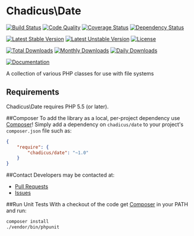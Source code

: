 # Chadicus\Date
[![Build Status](https://travis-ci.org/chadicus/date-php.svg?branch=master)](https://travis-ci.org/chadicus/date-php)
[![Code Quality](https://scrutinizer-ci.com/g/chadicus/date-php/badges/quality-score.png?b=master)](https://scrutinizer-ci.com/g/chadicus/date-php/?branch=master)
[![Coverage Status](https://coveralls.io/repos/github/chadicus/date-php/badge.svg?branch=master)](https://coveralls.io/github/chadicus/date-php?branch=master)
[![Dependency Status](https://www.versioneye.com/user/projects/5606a7295a262f001e0001aa/badge.svg?style=flat)](https://www.versioneye.com/user/projects/5606a7295a262f001e0001aa)

[![Latest Stable Version](https://poser.pugx.org/chadicus/date/v/stable)](https://packagist.org/packages/chadicus/date)
[![Latest Unstable Version](https://poser.pugx.org/chadicus/date/v/unstable)](https://packagist.org/packages/chadicus/date)
[![License](https://poser.pugx.org/chadicus/date/license)](https://packagist.org/packages/chadicus/date)

[![Total Downloads](https://poser.pugx.org/chadicus/date/downloads)](https://packagist.org/packages/chadicus/date)
[![Monthly Downloads](https://poser.pugx.org/chadicus/date/d/monthly)](https://packagist.org/packages/chadicus/date)
[![Daily Downloads](https://poser.pugx.org/chadicus/date/d/daily)](https://packagist.org/packages/chadicus/date)

[![Documentation](https://img.shields.io/badge/reference-phpdoc-blue.svg?style=flat)](http://pholiophp.org/chadicus/date)

A collection of various PHP classes for use with file systems

## Requirements

Chadicus\Date requires PHP 5.5 (or later).

##Composer
To add the library as a local, per-project dependency use [Composer](http://getcomposer.org)! Simply add a dependency on
`chadicus/date` to your project's `composer.json` file such as:

```json
{
    "require": {
        "chadicus/date": "~1.0"
    }
}
```
##Contact
Developers may be contacted at:

 * [Pull Requests](https://github.com/chadicus/date-php/pulls)
 * [Issues](https://github.com/chadicus/date-php/issues)

##Run Unit Tests
With a checkout of the code get [Composer](http://getcomposer.org) in your PATH and run:

```sh
composer install
./vendor/bin/phpunit
```
